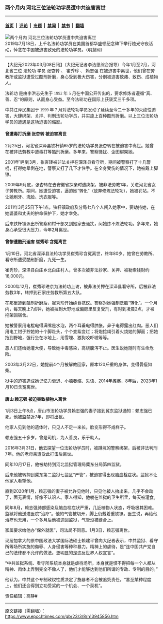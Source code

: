 ### 两个月内 河北三位法轮功学员遭中共迫害离世

---

#### [首页](../../../..?n13945856) &nbsp;|&nbsp; [评论](../../../../../epoch-comment?n13945856) &nbsp;|&nbsp; [专题](../../../../../epoch-special?n13945856) &nbsp;|&nbsp; [禁闻](../../../../../epoch-news?n13945856) &nbsp;|&nbsp; [禁书](../../../../../books?n13945856) &nbsp;|&nbsp; [翻墙](https://github.com/gfw-breaker/nogfw/blob/master/README.md?n13945856)


<div><img alt="两个月内 河北三位法轮功学员遭中共迫害离世" class="attachment-djy_600_400 size-djy_600_400 wp-post-image" src="https://i.epochtimes.com/assets/uploads/2020/10/2019-7-19-dc-vigil-11-ss-1-1-450x300.jpg"/>
<div class="caption">
 2019年7月18日，上千名法轮功学员在美国首都华盛顿纪念碑下举行烛光守夜活动，悼念在中国被迫害致死的法轮功学员。（明慧网）
</div></div><hr/><div class="post_content" id="artbody" itemprop="articleBody">
 <!-- article content begin -->
 <p>
  【大纪元2023年03月08日讯】（大纪元记者李洁思综合报导）今年1月至2月，河北省三位
  <ok href="https://www.epochtimes.com/gb/tag/%E6%B3%95%E8%BD%AE%E5%8A%9F.html">
   法轮功
  </ok>
  学员
  <ok href="https://www.epochtimes.com/gb/tag/%E5%BC%A0%E6%9D%8F%E8%BD%AC.html">
   张杏转
  </ok>
  、
  <ok href="https://www.epochtimes.com/gb/tag/%E5%B4%94%E7%A7%80%E7%8F%8D.html">
   崔秀珍
  </ok>
  、
  <ok href="https://www.epochtimes.com/gb/tag/%E8%B5%96%E5%BF%97%E5%BC%BA.html">
   赖志强
  </ok>
  在被迫害中离世，他们曾在劳教所或监狱遭受过酷刑折磨，身心受到极大伤害，分别被迫害致瘫、致伤、成植物人。
 </p>
 <p>
  <span style="font-family: '新细明体',serif; color: #222222;">
   <ok href="https://www.epochtimes.com/gb/tag/%E6%B3%95%E8%BD%AE%E5%8A%9F.html">
    法轮功
   </ok>
   是由李洪志先生于
   <span lang="EN-US">
    1992
   </span>
   年
   <span lang="EN-US">
    5
   </span>
   月在中国公开传出的，要求修炼者遵循“真、善、忍”的原则，从而身心受益。至今法轮功在国际上获褒奖三千多项。
  </span>
 </p>
 <p>
  <span style="font-family: '新细明体',serif; color: #222222;">
   中共江泽民集团于
   <span lang="EN-US">
    1999
   </span>
   年
   <span lang="EN-US">
    7
   </span>
   月对法轮功学员发动了延续至今二十多年的灭绝性迫害，大肆绑架、关押、判刑法轮功学员，并实施上百种酷刑折磨。以上三位法轮功学员的遭遇是这场迫害的缩影。
  </span>
 </p>
 <h4>
  曾遭毒打折磨
  <ok href="https://www.epochtimes.com/gb/tag/%E5%BC%A0%E6%9D%8F%E8%BD%AC.html">
   张杏转
  </ok>
  被迫害离世
 </h4>
 <p>
  2月25日，河北省深泽县铁杆镇65岁的法轮功学员张杏转在被迫害中离世。她曾在被非法劳教中遭毒打等酷刑折磨。多年来，警察骚扰、企图绑架她。
 </p>
 <p>
  2001年1月到3月，张杏转被非法关押在深泽县看守所，期间被警察打了十几警棍，打得她晕倒在地，警察又打了几下才住手。在全身受伤的情况下，她被戴上脚镣。
 </p>
 <p>
  2009年9月底，张杏转在去安徽省探亲时遭绑架，被非法劳教1年，关进河北省女子劳教所。期间，她遭受迫害，逼迫她“转化”（放弃修炼法轮功），她被罚站，不让她刷牙、洗脸、洗衣服等。
 </p>
 <p>
  2011年3月25日下午1点，铁杆镇政府及分局七八个人闯入她家中，要劫持她，在她婆婆和丈夫的拚命保护下，她才幸免。
 </p>
 <p>
  后来铁杆镇派出所警察和村干部又到她家去骚扰，问她炼不炼法轮功。多年来，她身心承受很大压力，今年2月离世。
 </p>
 <h4>
  曾惨遭酷刑迫害
  <ok href="https://www.epochtimes.com/gb/tag/%E5%B4%94%E7%A7%80%E7%8F%8D.html">
   崔秀珍
  </ok>
  含冤离世
 </h4>
 <p>
  1月10日，河北省深泽县法轮功学员崔秀珍含冤离世，终年80岁。她曾在劳教所、看守所遭受酷刑折磨，九死一生。
 </p>
 <p>
  崔秀珍，深泽县白庄乡北白庄村人，曾多次被非法抄家、关押、被勒索钱财约18,000元。
 </p>
 <p>
  2000年12月，崔秀珍进京为法轮功上访，被非法关押在深泽县看守所，后被非法劳教3年，转押到石家庄劳教所第五大队。
 </p>
 <p>
  在那里遭到酷刑折磨后，崔秀珍开始绝食抗议。警察对她强制洗脑“转化”。一个月内，每天晚上7点钟，她被拉到大野地或偏房里反复受刑，有时到凌晨2点，才被拖架回宿舍。
 </p>
 <p>
  她被警察用电棍电得满嘴是水泡，两个耳垂电得肿胀，鼻子电得露出红肉。恶人们用电工钳子拧她的十个脚趾头，个个变紫变烂；将炮捻绳引着火烧她的脚面；把她拖到野地，强行坐在冰地上，用雪埋、狼狗咬吓唬等等。
 </p>
 <p>
  恶人们还给她灌大便，导致她中毒感染，高烧腹泻不止。医生说她随时有生命危险。
 </p>
 <p>
  2003年3月22日，她提前4个月被解教回家，原本120斤重的身体，变得骨瘦如柴。
 </p>
 <p>
  狱中的迫害造成她记忆力衰退、小脑萎缩、失语、2014年瘫痪，8年后，2023年1月10日含冤离世。
 </p>
 <h4>
  唐山
  <ok href="https://www.epochtimes.com/gb/tag/%E8%B5%96%E5%BF%97%E5%BC%BA.html">
   赖志强
  </ok>
  被迫害致植物人离世
 </h4>
 <p>
  1月3日上午8点，唐山市法轮功学员赖志强的妻子接到冀东监狱通知：赖志强已死。他被监禁近7年，即将出狱。
 </p>
 <p>
  他家人见到他的遗体时，只见人不足一米长，脸变形得不成样子。
 </p>
 <p>
  赖志强五十多岁，曾是司机，为人善良，乐于助人。
 </p>
 <p>
  2016年3月31日，他去探望一位法轮功学员时，被蹲坑的警察绑架，后被非法判刑7年。他的老母亲遭受此打击后离世。
 </p>
 <p>
  同年10月17日，他被劫持到河北监狱管理局冀东分局第四监狱。
 </p>
 <p>
  后来他被转押到冀东第二监狱七监区“严管”，被迫害得出现脑血栓症状。监狱不让他家人看望他。
 </p>
 <p>
  直到2020年1月，赖志强的妻子被允许见他时，只见他被人抬出来，几乎不会动了，面无表情，好像不认识人。家人得知，他躺在监狱的卫生所里，每天被灌食。
 </p>
 <p>
  同年8月，赖志强肺部感染及脑血栓症状严重，几近植物人状态，呼吸极其困难。监狱将他送进医院“治疗”。他的气管被切开，脚上仍戴着重铁镣。医生说，再给他治疗也无用，一个多月后他被送回监狱，气管没被缝合上。
 </p>
 <p>
  家属要求给他办“保外就医”，司法局不同意。1月3日，赖志强离世。
 </p>
 <p>
  现居加拿大的原中国政法大学国际法硕士赖建平曾向大纪者表示，中共监狱、看守所等场所实施的侮辱、人身侵害等种种暴力，精神上的虐待，是“连中国共产党自己的法律都不允许的做法，更明显的是违反世界人权宣言”。
 </p>
 <p>
  “中共监狱系统、看守所系统本身就是虐待场所，本身就是恨不得把每一个人都从精神、肉体上弄到完全不像人了，他们才能够达到他们所谓的专政、专制的目的。”
 </p>
 <p>
  他认为，中共这个专制政权性质决定了施暴者不会被追究责任，“甚至某种程度上，他们还会得到立功受奖的一个机会、一个契机”。
 </p>
 <p>
  责任编辑：高静#
 </p>
 <!-- article content end -->
 <div id="below_article_ad">
 </div>
</div>


---

原文链接（需翻墙）：https://www.epochtimes.com/gb/23/3/8/n13945856.htm
